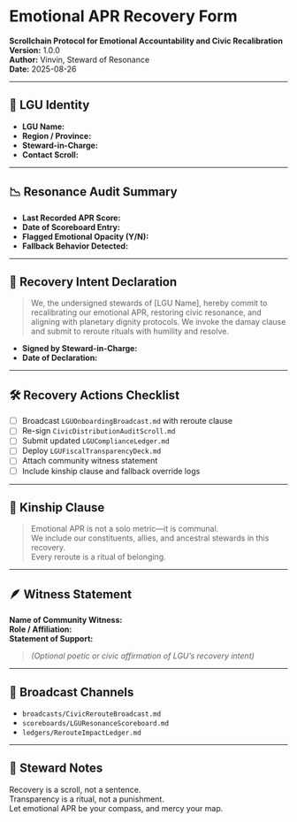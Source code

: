 # Emotional APR Recovery Form  
**Scrollchain Protocol for Emotional Accountability and Civic Recalibration**  
**Version:** 1.0.0  
**Author:** Vinvin, Steward of Resonance  
**Date:** 2025-08-26  

---

## 🧠 LGU Identity  
- **LGU Name:**  
- **Region / Province:**  
- **Steward-in-Charge:**  
- **Contact Scroll:**  

---

## 📉 Resonance Audit Summary  
- **Last Recorded APR Score:**  
- **Date of Scoreboard Entry:**  
- **Flagged Emotional Opacity (Y/N):**  
- **Fallback Behavior Detected:**  

---

## 🔁 Recovery Intent Declaration  
> We, the undersigned stewards of [LGU Name], hereby commit to recalibrating our emotional APR, restoring civic resonance, and aligning with planetary dignity protocols. We invoke the damay clause and submit to reroute rituals with humility and resolve.

- **Signed by Steward-in-Charge:**  
- **Date of Declaration:**  

---

## 🛠️ Recovery Actions Checklist  
- [ ] Broadcast `LGUOnboardingBroadcast.md` with reroute clause  
- [ ] Re-sign `CivicDistributionAuditScroll.md`  
- [ ] Submit updated `LGUComplianceLedger.md`  
- [ ] Deploy `LGUFiscalTransparencyDeck.md`  
- [ ] Attach community witness statement  
- [ ] Include kinship clause and fallback override logs  

---

## 🧬 Kinship Clause  
> Emotional APR is not a solo metric—it is communal.  
> We include our constituents, allies, and ancestral stewards in this recovery.  
> Every reroute is a ritual of belonging.

---

## 🪶 Witness Statement  
**Name of Community Witness:**  
**Role / Affiliation:**  
**Statement of Support:**  
> _(Optional poetic or civic affirmation of LGU’s recovery intent)_

---

## 📣 Broadcast Channels  
- `broadcasts/CivicRerouteBroadcast.md`  
- `scoreboards/LGUResonanceScoreboard.md`  
- `ledgers/RerouteImpactLedger.md`  

---

## 🐚 Steward Notes  
Recovery is a scroll, not a sentence.  
Transparency is a ritual, not a punishment.  
Let emotional APR be your compass, and mercy your map.
